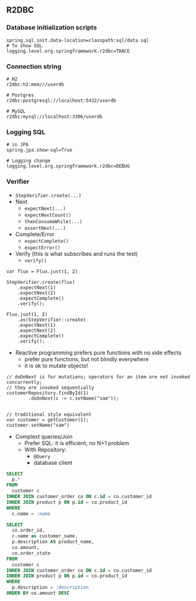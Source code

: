 ## R2DBC

### Database initialization scripts

```
spring.sql.init.data-location=classpath:sql/data.sql
# To show SQL
logging.level.org.springframework.r2dbc=TRACE
```

### Connection string

```
# H2
r2dbc:h2:mem///userdb

# Postgres
r2dbc:postgresql://localhost:5432/userdb

# MySQL
r2dbc:mysql://localhost:3306/userdb
```

### Logging SQL

```
# in JPA
spring.jpa.show-sql=True

# Logging change
logging.level.org.springframework.r2dbc=DEBUG
```

### Verifier

- `StepVerifier.create(...)`
- Next
    - `expectNext(...)`
    - `expectNextCount()`
    - `thenConsumeWhile(...)`
    - `assertNext(...)`
- Complete/Error
    - `expectComplete()`
    - `expectError()`
- Verify (this is what subscribes and runs the test)
    - `verify()`

```
var flux = Flux.just(1, 2)

StepVerifier.create(flux)
    .expectNext(1)
    .expectNext(2)
    .expectComplete()
    .verify();
    
Flux.just(1, 2)
    .as(StepVerifier::create)
    .expectNext(1)
    .expectNext(2)
    .expectComplete()
    .verify();
```

- Reactive programming prefers pure functions with no side effects
    - prefer pure functions, but not blindly everywhere
    - it is ok to mutate objects!

```
// doOnNext is for mutations; operators for an item are not invoked concurrently;
// they are invoked sequentially
customerRepository.findById(1)
        .doOnNext(c -> c.setName("sam"));


// traditional style equivalent
var customer = getCustomer(1);
customer.setName("sam")
```

- Complext queries/Join
  - Prefer SQL: it is efficient, no N+1 problem
  - With Repository:
    - `@Query`
    - database client
```sql
SELECT 
  p.*
FROM
  customer c
INNER JOIN customer_order co ON c.id = co.customer_id
INNER JOIN product p ON p.id = co.product_id
WHERE
  c.name = :name
```

```sql
SELECT
  co.order_id,
  c.name as customer_name,
  p.description AS product_name,
  co.amount,
  co.order_state
FROM
  customer c
INNER JOIN customer_order co ON c.id = co.customer_id
INNER JOIN product p ON p.id = co.product_id
WHERE
  p.description = :description
ORDER BY co.amount DESC
```